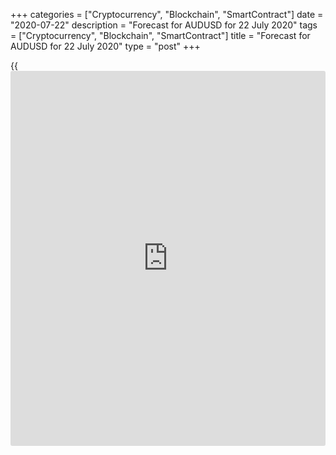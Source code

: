 +++
categories = ["Cryptocurrency", "Blockchain", "SmartContract"]
date = "2020-07-22"
description = "Forecast for AUDUSD for 22 July 2020"
tags = ["Cryptocurrency", "Blockchain", "SmartContract"]
title = "Forecast for AUDUSD for 22 July 2020"
type = "post"
+++

{{<iframe id="large-banner" src="https://www.bounty.group/#slide=13.0" width="100%" height="600" scrolling="no" style="border: 0px solid rgb(216, 221, 230); border-radius: 3px;">}}

July 22, 2020

July 22, 2020

Forecast for AUS/AUD: Aussie holds its tongueDmitri Demidenko

##  **Fundamental oil forecast for Australian dollar for today**

Mutual love is wonderful! I’d say that out of all G10 currencies, the
Australian dollar has loved me the most in response to my warm feelings.
I recommended buying it in [March][1], [April][2], [May][3], [June][4]
and [July][5]. Since then [AUD/USD][6] quotes have grown 21% and came
close to a target of 0.72. It’s time to revise forecasts as the
circumstances changes and many bullish drivers don’t look as bright as
they used to.

Looking back from a distance of a few months, a bet on a better
epidemiological situation, a shallow drawdown, a fast recovery of
Australia’s GDP and China’s support seems to be a win-win step. However,
the Aussie needs to consider some pitfalls when going with the tide.
Canberra’s accusing Beijing of letting out the coronavirus of a
laboratory resulted in import taxes on its agricultural production. The
consequences might have been more severe if Australia hadn’t shut up in
time. But now that China’s demand for energy resources and metals is
high, even the second pandemic wave doesn’t look terrifying.  The
exports smooth the recession and help GDP recover.

Resources became a bright spot in Australia’s economic [history](https://www.fixpro.org/post/chargeless-historical-data-api-backtesting/). The
sector managed to keep the employment rate at the pre-crisis level (240
thousand people). Exports of iron ore alone are close to reaching the
level of AU$100 billion while the total export volume of energy
resources and metals is AU$300 billion.  Even if Beijing may want to
break up with Canberra amidst worsening diplomatic relations, there’s no
one to take its place at the moment.  Especially now that Brazil’s
epidemiological situation is so bad.

### Important consumers of Australian energy resources and metals

![LiteForex: Forecast for AUDUSD for 22 July 2020][7]

 _Source: Financial Times._

Besides its good old trump, China, the Australian dollar has got some
new ones. RBA’s sharp rate cut made AUD one of the main funding
currencies, together with the Canadian dollar. Despite [AUD/USD][6]’s
bullish trend, carry traders benefit from trading the Aussie because of
its high correlation with developing countries’ currencies: it decreases
volatility.  As a result, Citigroup’s positioning indicators say that
speculative shorts in AUD are growing.

### Dynamic of speculative positions in Canadian and Australian dollars

### ![LiteForex: Forecast for AUDUSD for 22 July 2020][8]

 _Source: Bloomberg._

The status of a funding currency means that [AUD/USD][6] bulls don’t
have to worry about a possible correction of global stock indexes which
may force speculators to close their positions. The Aussie’s stability
during the retracement of [S&P 500][9] in the second half of June
confirms that.

Canberra understood at the right time what worsening relations with
Beijing may mean to it. That allows the Australian dollar to continue
using the recovery of China’s economy as a trump.  The AUD will be
outdoing developing countries’ currencies as long as vaccine rumours
remain only rumours, and it will continue growing against the greenback
amidst a strong risk appetite. In order to buy [AUD/USD][6] with targets
at 0.75 and 0.79 in 6 and 2 months, a correction of [S&P 500][9] would
be necessary.

* * *

P.S. Did you like my article? Share it in social networks: it will be
the best “thank you" :)

Ask me questions and comment below. I’ll be glad to answer your
questions and give necessary explanations.

 **Useful links:**

  * I recommend trying to trade with a reliable broker [here][10]. The system allows you to trade by yourself or copy successful traders from all across the globe.
  * Use my promo-code BLOG for getting deposit bonus 50% on LiteForex platform. Just enter this code in the appropriate field while [depositing][11] your trading account.
  * Telegram channel with high-quality analytics, Forex reviews, training articles, and other useful things for traders <t.me/liteforex>





## Price chart of AUDUSD in real time mode

![Forecast for AUS/AUD: Aussie holds its tongue][12]

The content of this article reflects the author’s opinion and does not
necessarily reflect the official position of LiteForex. The material
published on this page is provided for informational purposes only and
should not be considered as the provision of investment advice for the
purposes of Directive 2004/39/EC.

Rate this article:

{{value}}

( {{count}} {{title}} )

   1. www.liteforex.com/blog/analysts-opinions/aussie-meets-qe/
   2. www.liteforex.com/blog/analysts-opinions/will-the-aussie-get-the-better-of-bears/
   3. www.liteforex.com/blog/analysts-opinions/aussie-is-going-to-be-the-winner/
   4. www.liteforex.com/blog/analysts-opinions/hedge-funds-cut-the-teeth-on-the-aussie/
   5. www.liteforex.com/blog/analysts-opinions/the-reserve-bank-of-australia-bluffs-and-scares-the-aud/
   6. my.liteforex.com/trading/chart?symbol=AUDUSD&returnUrl=true
   7. cdn.liteforex.com/cache/uploads/blog_post/fundamental_analysis/australia-export-22-07-20.jpg?w=30&s=fecac34d29f7f1c90a5f0afb334271c2
   8. cdn.liteforex.com/cache/uploads/blog_post/fundamental_analysis/citi-pain-index-22-07-20.jpg?w=30&s=cb362243403c302302cd57881ec2f739
   9. my.liteforex.com/trading/chart?symbol=SPX&returnUrl=true
   10. my.liteforex.com/?category=analysts-opinions&slug=forecast-for-ausaud-aussie-holds-its-tongue&openPopup=%2Fregistration%2Fpopup&utm_source=blog&utm_medium=article&utm_campaign=bonus
   11. my.liteforex.com/deposit/?category=analysts-opinions&slug=forecast-for-ausaud-aussie-holds-its-tongue&promo_code=BLOG&utm_source=blog&utm_medium=article&utm_campaign=bonus
   12. cdn.liteforex.com/cache/uploads/blog_post/fundamental_analysis/liteforex-blog-audusd-22-07-20.jpg?q=75&w=1000&s=4421447c06d28c0a992dbafa2fe85398